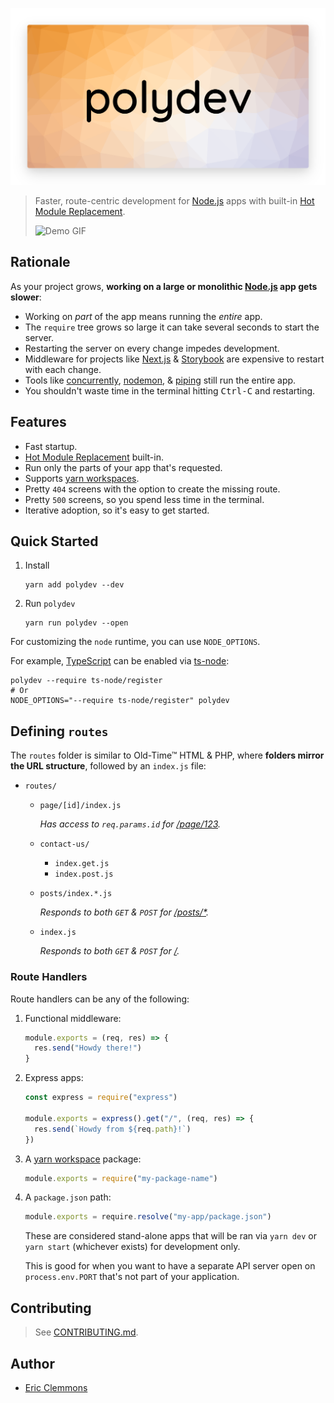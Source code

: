 ![polydev](/logo.png)

> Faster, route-centric development for [Node.js][node] apps with built-in
> [Hot Module Replacement][hmr].
>
> ![Demo GIF](/polydev.gif)

## Rationale

As your project grows, **working on a large or monolithic [Node.js][node] app gets slower**:

- Working on _part_ of the app means running the _entire_ app.
- The `require` tree grows so large it can take several seconds to start the server.
- Restarting the server on every change impedes development.
- Middleware for projects like [Next.js][next] & [Storybook][storybook] are expensive
  to restart with each change.
- Tools like [concurrently][concurrently], [nodemon][nodemon], & [piping][piping] still
  run the entire app.
- You shouldn't waste time in the terminal hitting <kbd>Ctrl-C</kbd> and restarting.

## Features

- Fast startup.
- [Hot Module Replacement][hmr] built-in.
- Run only the parts of your app that's requested.
- Supports [yarn workspaces][workspaces].
- Pretty `404` screens with the option to create the missing route.
- Pretty `500` screens, so you spend less time in the terminal.
- Iterative adoption, so it's easy to get started.

## Quick Started

1. Install

   ```shell
   yarn add polydev --dev
   ```

2. Run `polydev`

   ```shell
   yarn run polydev --open
   ```

For customizing the `node` runtime, you can use `NODE_OPTIONS`.

For example, [TypeScript][typescript] can be enabled via [ts-node][ts-node]:

```shell
polydev --require ts-node/register
# Or
NODE_OPTIONS="--require ts-node/register" polydev
```

## Defining `routes`

The `routes` folder is similar to Old-Time&trade; HTML & PHP, where
**folders mirror the URL structure**, followed by an `index.js` file:

- `routes/`

  - `page/[id]/index.js`

    _Has access to `req.params.id` for [/page/123](http://localhost:3000/page/123)._

  - `contact-us/`

    - `index.get.js`
    - `index.post.js`

  - `posts/index.*.js`

    _Responds to both `GET` & `POST` for [/posts/\*](http://localhost:3000/posts)._

  - `index.js`

    _Responds to both `GET` & `POST` for [/](http://localhost:3000/)._

### Route Handlers

Route handlers can be any of the following:

1. Functional middleware:

   ```js
   module.exports = (req, res) => {
     res.send("Howdy there!")
   }
   ```

2. Express apps:

   ```js
   const express = require("express")

   module.exports = express().get("/", (req, res) => {
     res.send(`Howdy from ${req.path}!`)
   })
   ```

3. A [yarn workspace][workspaces] package:

   ```js
   module.exports = require("my-package-name")
   ```

4. A `package.json` path:

   ```js
   module.exports = require.resolve("my-app/package.json")
   ```

   These are considered stand-alone apps that will be ran via `yarn dev` or `yarn start` (whichever exists) for development only.

   This is good for when you want to have a separate API server open on `process.env.PORT` that's not part of your application.

## Contributing

> See [CONTRIBUTING.md](/CONTRIBUTING.md).

## Author

- [Eric Clemmons][twitter]

[concurrently]: https://github.com/kimmobrunfeldt/concurrently
[hmr]: https://github.com/sidorares/hot-module-replacement
[issues]: https://github.com/ericclemmons/polydev/issues?q=is%3Aissue+is%3Aopen+sort%3Aupdated-desc
[next]: https://github.com/zeit/next.js/
[node]: https://nodejs.org/
[nodemon]: https://github.com/remy/nodemon
[piping]: https://www.npmjs.com/package/piping
[storybook]: https://github.com/storybooks/storybook
[ts-node]: https://github.com/TypeStrong/ts-node
[typescript]: https://www.typescriptlang.org/
[twitter]: https://twitter.com/ericclemmons
[workspaces]: https://yarnpkg.com/en/docs/workspaces

